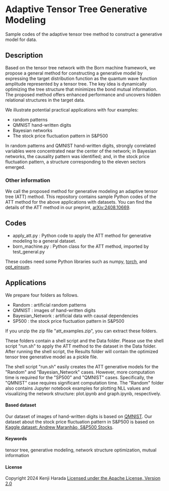 # Adaptive Tensor Tree Generative Modeling
Sample codes of the adaptive tensor tree method to construct a generative model for data.

## Description
Based on the tensor tree network with the Born machine framework, we propose a general method for constructing a generative model by expressing the target distribution function as the quantum wave function amplitude represented by a tensor tree. The key idea is dynamically optimizing the tree structure that minimizes the bond mutual information. The proposed method offers enhanced performance and uncovers hidden relational structures in the target data.

We illustrate potential practical applications with four examples:
* random patterns
* QMNIST hand-written digits
* Bayesian networks
* The stock price fluctuation pattern in S&P500
  
In random patterns and QMNIST hand-written digits, strongly correlated variables were concentrated near the center of the network; in Bayesian networks, the causality pattern was identified; and, in the stock price fluctuation pattern, a structure corresponding to the eleven sectors emerged.

### Other information
We call the proposed method for generative modeling an adaptive tensor tree (ATT) method. This repository contains sample Python codes of the ATT method for the above applications with datasets. You can find the details of the ATT method in our preprint, [arXiv:2408.10669](https://arxiv.org/abs/2408.10669).

## Codes
* apply_att.py : Python code to apply the ATT method for generative modeling to a general dataset.
* born_machine.py : Python class for the ATT method, imported by test_general.py

These codes need some Python libraries such as numpy, [torch](https://pytorch.org), and [opt_einsum](https://github.com/dgasmith/opt_einsum).

## Applications
We prepare four folders as follows.
 * Random : artificial random patterns
 * QMNIST : images of hand-written digits
 * Bayesian_Network : artificial data with causal dependencies
 * SP500 : the stock price fluctuation pattern in S&P500

If you unzip the zip file "att_examples.zip", you can extract these folders.

These folders contain a shell script and the Data folder. Please use the shell script "run.sh" to apply the ATT method to the dataset in the Data folder. After running the shell script, the Results folder will contain the optimized tensor tree generative model as a pickle file.

The shell script "run.sh" easily creates the ATT generative models for the "Random" and "Bayesian_Network" cases. However, more computation time is required for the "SP500" and "QMNIST" cases. Specifically, the "QMNIST" case requires significant computation time. The "Random" folder also contains Jupyter notebook examples for plotting NLL values and visualizing the network structure: plot.ipynb and graph.ipynb, respectively.

#### Based dataset
Our dataset of images of hand-written digits is based on [QMNIST](https://github.com/facebookresearch/qmnist).
Our dataset about the stock price fluctuation pattern in S&P500 is based on [Kaggle dataset: Andrew Maranhão, S&P500 Stocks](https://www.kaggle.com/datasets/andrewmvd/sp-500-stocks/data).

#### Keywords
tensor tree, generative modeling, network structure optimization, mutual information

#### License
Copyright 2024 Kenji Harada
[Licensed under the Apache License, Version 2.0](http://www.apache.org/licenses/LICENSE-2.0)
